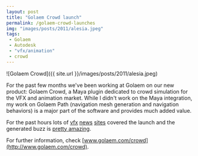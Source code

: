 ```yaml
---
layout: post
title: "Golaem Crowd launch"
permalink: /golaem-crowd-launches
img: "images/posts/2011/alesia.jpeg"
tags:
 - Golaem
 - Autodesk
 - "vfx/animation"
 - crowd
---
```


![Golaem Crowd]({{ site.url }}/images/posts/2011/alesia.jpeg)

For the past few months we've been working at Golaem on our new product: Golaem Crowd, a Maya plugin dedicated to crowd simulation for the VFX and animation market. While I didn't work on the Maya integration, my work on Golaem Path (navigation mesh generation and navigation behaviors) is a major part of the software and provides much added value.

For the past hours lots of [vfx](http://www.vizworld.com/2011/04/golaem-launches-golaem-crowd-fmx/) [news](http://www.cgrecord.net/2011/04/golaem-crowd-for-autodesk-maya-released.html) [sites](http://www.cgchannel.com/2011/04/golaem-launches-new-high-end-crowd-simulator/) covered the launch and the generated buzz is [pretty amazing](http://twitter.com/#!/search/golaem%20crowd).

For further information, check [www.golaem.com/crowd](http://www.golaem.com/crowd).